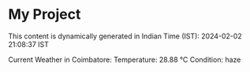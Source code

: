 # My Project

This content is dynamically generated in Indian Time (IST): 2024-02-02 21:08:37 IST


Current Weather in Coimbatore:
Temperature: 28.88 °C
Condition: haze
